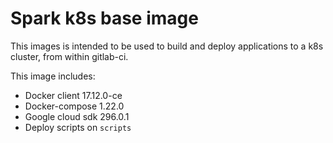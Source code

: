 # Spark k8s base image

This images is intended to be used to build and deploy applications to a k8s cluster, from
within gitlab-ci.

This image includes:
 * Docker client 17.12.0-ce
 * Docker-compose 1.22.0
 * Google cloud sdk 296.0.1
 * Deploy scripts on `scripts`
